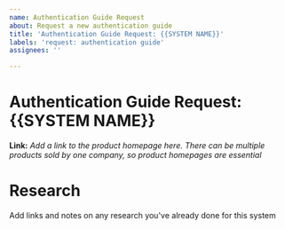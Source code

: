 ```yaml
---
name: Authentication Guide Request
about: Request a new authentication guide
title: 'Authentication Guide Request: {{SYSTEM NAME}}'
labels: 'request: authentication guide'
assignees: ''

---
```


# Authentication Guide Request: {{SYSTEM NAME}}

**Link:** _Add a link to the product homepage here. There can be multiple products sold by one company, so product homepages are essential_

# Research

Add links and notes on any research you've already done for this system
